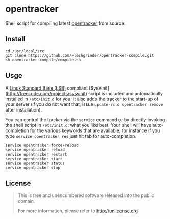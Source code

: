 # opentracker
Shell script for compiling latest [opentracker](https://erdgeist.org/arts/software/opentracker/) from source.

## Install
```shell
cd /usr/local/src
git clone https://github.com/Fleshgrinder/opentracker-compile.git
sh opentracker-compile/compile.sh
```

## Usge
A [Linux Standard Base (LSB)](http://www.linuxfoundation.org/collaborate/workgroups/lsb) compliant [SysVinit]
(http://freecode.com/projects/sysvinit) script is included and automatically installed in `/etc/init.d` for you. It 
also adds the tracker to the start-up of your server (if you do not want that, issue `update-rc.d opentracker remove` 
after installation).

You can control the tracker via the `service` command or by directly invoking the shell script in `/etc/init.d`; what 
you like best. Your shell will have auto-completion for the various keywords that are available, for instance if you 
type `service opentracker res` just hit tab for auto-completion.

```shell
service opentracker force-reload
service opentracker reload
service opentracker restart
service opentracker start
service opentracker status
service opentracker stop
```

## License
> This is free and unencumbered software released into the public domain.
>
> For more information, please refer to <http://unlicense.org>
